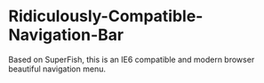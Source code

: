Ridiculously-Compatible-Navigation-Bar
======================================

Based on SuperFish, this is an IE6 compatible and modern browser beautiful navigation menu.